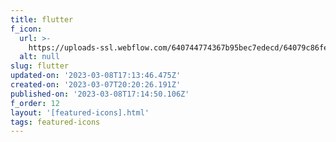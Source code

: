 ```yaml
---
title: flutter
f_icon:
  url: >-
    https://uploads-ssl.webflow.com/640744774367b95bec7edecd/64079c86fe9fcd0099580c7c_icon-flutter.svg
  alt: null
slug: flutter
updated-on: '2023-03-08T17:13:46.475Z'
created-on: '2023-03-07T20:20:26.191Z'
published-on: '2023-03-08T17:14:50.106Z'
f_order: 12
layout: '[featured-icons].html'
tags: featured-icons
---
```



